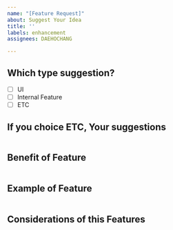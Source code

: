 ```yaml
---
name: "[Feature Request]"
about: Suggest Your Idea
title: ''
labels: enhancement
assignees: DAEHOCHANG

---
```


## Which type suggestion?
- [ ] UI
- [ ] Internal Feature
- [ ] ETC
## If you choice ETC, Your suggestions
```
```
## Benefit of Feature
```
```
## Example of Feature
```
```
## Considerations of this Features
```
```
